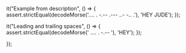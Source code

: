   it("Example from description", () => {  
    assert.strictEqual(decodeMorse('.... . -.--   .--- ..- -.. .'), 'HEY JUDE');
  });
  
  it("Leading and trailing spaces", () => {  
    assert.strictEqual(decodeMorse('   .... . -.--   '), 'HEY');
  });
  
});